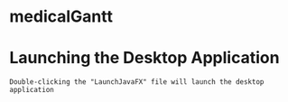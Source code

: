 # medicalGantt

# Launching the Desktop Application
	Double-clicking the "LaunchJavaFX" file will launch the desktop application